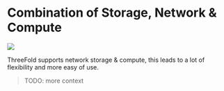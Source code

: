 # Combination of Storage, Network & Compute

![](img/storage_compute_network.png)


ThreeFold supports network storage & compute, this leads to a lot of flexibility and more easy of use.


> TODO: more context


